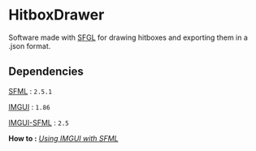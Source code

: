 # HitboxDrawer

Software made with [SFGL](https://github.com/LiamAbyss/SFGL) for drawing hitboxes and exporting them in a .json format.

## Dependencies

[SFML](https://github.com/SFML/SFML) : `2.5.1`

[IMGUI](https://github.com/ocornut/imgui) : `1.86`

[IMGUI-SFML](https://github.com/eliasdaler/imgui-sfml) : `2.5`

**How to :** [*Using IMGUI with SFML*](https://eliasdaler.github.io/using-imgui-with-sfml-pt1/)